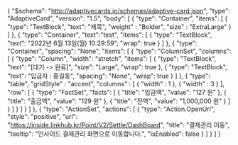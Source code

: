 {
                "$schema": "http://adaptivecards.io/schemas/adaptive-card.json",
                "type": "AdaptiveCard",
                "version": "1.5",
                "body": [
                    {
                        "type": "Container",
                        "items": [
                            {
                                "type": "TextBlock",
                                "text": "제목",
                                "weight" : "Bolder",
                                "size" : "ExtraLarge"
                            }
                        ]
                    },
                    {
                        "type": "Container",
                        "text":"test",
                        "items": [
                            {
                                "type": "TextBlock",
                                "text": "2022년 6월 13일(월) 10:29:59",
                                "wrap": true
                            }
                        ]
                    },
                    {
                        "type": "Container",
                        "spacing": "None",
                        "items": [
                            {
                                "type": "ColumnSet",
                                "columns": [
                                    {
                                        "type": "Column",
                                        "width": "stretch",
                                        "items": [
                                            {
                                                "type": "TextBlock",
                                                "text": "[대기 -> 완료]",
                                                "size": "Large",
                                                "wrap": true
                                            },
                                            {
                                                "type": "TextBlock",
                                                "text": "입금자 : 홍길동",
                                                "spacing": "None",
                                                "wrap": true
                                            }
                                        ]
                                    },
                                    {
                                        "type": "table",
                                        "gridStyle" : "accent",
                                        "columns" : [
                                            {
                                                "width" : 1
                                            },
                                            {
                                                "width" : 3
                                            }
                                        ],
                                        "row": [
                                            {
                                                "type": "FactSet",
                                                "facts": [
                                                    {
                                                        "title": "입금액",
                                                        "value": "127 원"
                                                    },
                                                    {
                                                        "title": "출금액",
                                                        "value": "129 원"
                                                    },
                                                    {
                                                        "title": "잔액",
                                                        "value": "1,000,000 원"
                                                    }
                                                ]
                                            }
                                        ]
                                    }
                                ]
                            }
                        ]
                    },
                    {
                        "type": "ActionSet",
                        "actions": [
                            {
                                "type": "Action.OpenUrl",
                                "style": "positive",
                                "url": "https://inside.linkhub.kr/Point/V2/Settle/DashBoard",
                                "title": "결제관리 이동",
                                "tooltip": "인사이드 결제관리 화면으로 이동합니다.",
                                "isEnabled": false
                            }
                        ]
                    }
                ]
            }
